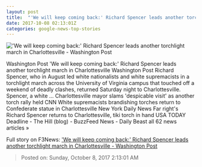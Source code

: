 ```yaml
---
layout: post
title:  "'We will keep coming back:' Richard Spencer leads another torchlight march in Charlottesville - Washington Post"
date: 2017-10-08 02:13:01Z
categories: google-news-top-stories
---
```


!['We will keep coming back:' Richard Spencer leads another torchlight march in Charlottesville - Washington Post](https://img.washingtonpost.com/rf/image_1484w/2010-2019/WashingtonPost/2017/09/11/Education/Images/Confederate_Monuments_Protest_Victim_47048-87a83-0303.jpg?t=20170517)

Washington Post 'We will keep coming back:' Richard Spencer leads another torchlight march in Charlottesville Washington Post Richard Spencer, who in August led white nationalists and white supremacists in a torchlight march across the University of Virginia campus that touched off a weekend of deadly clashes, returned Saturday night to Charlottesville. Spencer, a white ... Charlottesville mayor slams 'despicable visit' as another torch rally held CNN White supremacists brandishing torches return to Confederate statue in Charlottesville New York Daily News Far right's Richard Spencer returns to Charlottesville, tiki torch in hand USA TODAY Deadline - The Hill (blog) - BuzzFeed News - Daily Beast all 62 news articles »


Full story on F3News: ['We will keep coming back:' Richard Spencer leads another torchlight march in Charlottesville - Washington Post](http://www.f3nws.com/n/DbM4cD)

> Posted on: Sunday, October 8, 2017 2:13:01 AM
